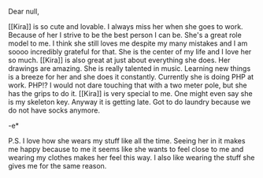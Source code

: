 
Dear null,

[[Kira]] is so cute and lovable. I always miss her when she goes to work. Because of her I strive to be the best person I can be. She's a great role model to me. I think she still loves me despite my many mistakes and I am soooo incredibly grateful for that. She is the center of my life and I love her so much. [[Kira]] is also great at just about everything she does. Her drawings are amazing. She is really talented in music. Learning new things is a breeze for her and she does it constantly. Currently she is doing PHP at work. PHP!? I would not dare touching that with a two meter pole, but she has the grips to do it. [[Kira]] is very special to me. One might even say she is my skeleton key. Anyway it is getting late. Got to do laundry because we do not have socks anymore. 

-e*

P.S. I love how she wears my stuff like all the time. Seeing her in it makes me happy because to me it seems like she wants to feel close to me and wearing my clothes makes her feel this way. I also like wearing the stuff she gives me for the same reason.
